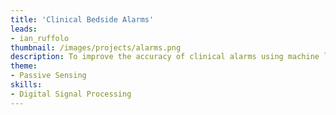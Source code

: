 ```yaml
---
title: 'Clinical Bedside Alarms'
leads: 
- ian_ruffolo
thumbnail: /images/projects/alarms.png
description: To improve the accuracy of clinical alarms using machine learning on multimodal non-invasive signals.
theme: 
- Passive Sensing
skills:
- Digital Signal Processing
---
```

